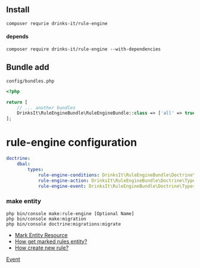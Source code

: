 ## Install

```shell
composer requrie drinks-it/rule-engine
```

#### depends
```shell
composer require drinks-it/rule-engine --with-dependencies 
```

## Bundle add

`config/bundles.php`

```php
<?php

return [
    // ... another bundles
    DrinksIt\RuleEngineBundle\RuleEngineBundle::class => ['all' => true]
];
```

# rule-engine configuration

```yaml
doctrine:
    dbal:
        types:
            rule-engine-conditions: DrinksIt\RuleEngineBundle\Doctrine\Types\ConditionsType
            rule-engine-action: DrinksIt\RuleEngineBundle\Doctrine\Types\ActionType
            rule-engine-event: DrinksIt\RuleEngineBundle\Doctrine\Types\TriggerEventType
```

### make entity

```shell
php bin/console make:rule-engine [Optional Name]
php bin/console make:migration
php bin/console doctrine:migrations:migrate
```


* [Mark Entity Resource](docs/mark_entity_resources.md)
* [How get marked rules entity?](docs/how_get_marked_rule_entity.md)
* [How create new rule?](docs/how_create_new_rule.md)

[Event](docs/Event.md)
